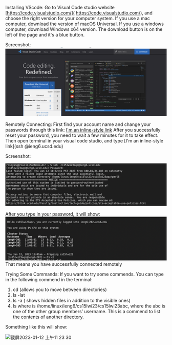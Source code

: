 Installing VScode: Go to Visual Code studio website [https://code.visualstudio.com/]( https://code.visualstudio.com/), and choose the right version for your computer system. If you use a mac computer, download the version of macOS Universal. If you use a windows computer, download Windows x64 version. The download button is on the left of the page and it's a blue button. 

Screenshot: ![Image](https://github.com/yiy013079/cse15l-lab-reports/blob/main/%E6%88%AA%E5%B1%8F2023-01-12%20%E4%B8%8A%E5%8D%8811.11.28.png?raw=true)

Remotely Connecting: First find your account name and change your passwords through this link: 
[I'm an inline-style link](https://sdacs.ucsd.edu/~icc/index.php) 
After you successfully reset your password, you need to wait a few minutes for it to take effect.
Then open terminal in your visual code studio, and type
[I'm an inline-style link](ssh  <your username>@ieng6.ucsd.edu) 

Screenshot: 
 
![Image](https://github.com/yiy013079/cse15l-lab-reports/blob/main/%E6%88%AA%E5%B1%8F2023-01-12%20%E4%B8%8A%E5%8D%8811.19.29.png?raw=true)

 
After you type in your password, it will show:
 ![Image](https://github.com/yiy013079/cse15l-lab-reports/blob/main/%E6%88%AA%E5%B1%8F2023-01-12%20%E4%B8%8A%E5%8D%8811.20.11.png?raw=true)
That means you have successfully connected remotely

Trying Some Commands: If you want to try some commends. You can type in the following commend in the terminal:
1. cd (allows you to move between directories)
2. ls -lat 
3. ls -a ( shows hidden files in addition to the visible ones)
4. ls <directory> where <directory> is /home/linux/ieng6/cs15lwi23/cs15lwi23abc, where the abc is one of the other group members’ username. This is a commend to list the contents of another directory. 

 Something like this will show: 

<img width="787" alt="截屏2023-01-12 上午11 23 30" src="https://user-images.githubusercontent.com/122562034/212178327-5bb2f402-e842-4565-8dba-e7a7a2bad843.png">


